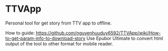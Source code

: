 # TTVApp
Personal tool for get story from TTV app to offline.

How to guide: https://github.com/nguyenhuuduy6592/TTVApp/wiki/How-to-get-param-info-to-download-story
Use Epubor Ultimate to convert html output of the tool to other format for mobile reader.
